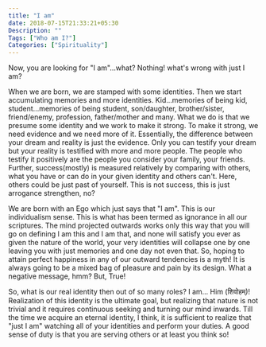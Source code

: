 ```yaml
---
title: "I am"
date: 2018-07-15T21:33:21+05:30
Description: ""
Tags: ["Who am I?"]
Categories: ["Spirituality"]
---
```


Now, you are looking for "I am"...what? Nothing! what's wrong with just I am?

When we are born, we are stamped with some identities. Then we start accumulating
memories and more identities. Kid...memories of being kid, student...memories of being
student, son/daughter, brother/sister, friend/enemy, profession, father/mother and
many. What we do is that we presume some identity and we work to make it strong. 
To make it strong, we need evidence and we need more of it. Essentially, the difference
between your dream and reality is just the evidence. Only you can testify your dream but
your reality is testified with more and more people. The people who testify it positively
are the people you consider your family, your friends.  Further, success(mostly) is
measured relatively by comparing with others, what you have or can do in your given identity
and others can't. Here, others could be just past of yourself. This is not success, this is just arrogance strengthen, no?

We are born with an Ego which just says that "I am". This is our individualism sense. This is what has been termed as ignorance in all our scriptures. The mind projected outwards works only this way that you will go on defining I am this and I am that, and none will satisfy you ever as given the nature of the world, your very identities will collapse one by one leaving you with just memories and one day not even that. So, hoping to attain perfect happiness in any of our outward tendencies is a myth! It is always going to be a mixed bag of pleasure and pain by its design. What a negative message, hmm? But, True!

So, what is our real identity then out of so many roles? I am... Him (शिवोहम्)! Realization of this identity is the ultimate goal, but realizing that nature is not trivial and it requires continuous seeking and turning our mind inwards. Till the time we acquire an eternal identity, I think, it is sufficient to realize that "just I am" watching all of your identities and perform your duties. A good sense of duty is that you are serving others or at least you think so!
